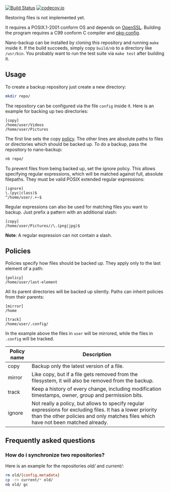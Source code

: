 [![Build Status](https://travis-ci.org/AlxHnr/nano-backup.svg?branch=master)](https://travis-ci.org/AlxHnr/nano-backup)
[![codecov.io](https://codecov.io/github/AlxHnr/nano-backup/coverage.svg?branch=master)](https://codecov.io/github/AlxHnr/nano-backup?branch=master)

Restoring files is not implemented yet.

It requires a POSIX.1-2001 conform OS and depends on
[OpenSSL](https://www.openssl.org/). Building the program requires a C99
conform C compiler and
[pkg-config](http://www.freedesktop.org/wiki/Software/pkg-config/).

Nano-backup can be installed by cloning this repository and running `make`
inside it. If the build succeeds, simply copy `build/nb` to a directory
like `/usr/bin`. You probably want to run the test suite via `make test`
after building it.

## Usage

To create a backup repository just create a new directory:

```sh
mkdir repo/
```

The repository can be configured via the file `config` inside it. Here is
an example for backing up two directories:

```
[copy]
/home/user/Videos
/home/user/Pictures
```

The first line sets the copy [policy](#policies). The other lines are
absolute paths to files or directories which should be backed up. To do a
backup, pass the repository to nano-backup:

```sh
nb repo/
```

To prevent files from being backed up, set the ignore policy. This allows
specifying regular expressions, which will be matched against full,
absolute filepaths. They must be valid POSIX extended regular expressions:

```
[ignore]
\.(pyc|class)$
^/home/user/.+~$
```

Regular expressions can also be used for matching files you want to backup.
Just prefix a pattern with an additional slash:

```
[copy]
/home/user/Pictures//\.(png|jpg)$
```

**Note**: A regular expression can not contain a slash.

## Policies

Policies specify how files should be backed up. They apply only to the last
element of a path:

```
[policy]
/home/user/last-element
```

All its parent directories will be backed up silently. Paths can inherit
policies from their parents:

```
[mirror]
/home

[track]
/home/user/.config/
```

In the example above the files in `user` will be mirrored, while the files
in `.config` will be tracked.

Policy name | Description
------------|-------------
copy        | Backup only the latest version of a file.
mirror      | Like copy, but if a file gets removed from the filesystem, it will also be removed from the backup.
track       | Keep a history of every change, including modification timestamps, owner, group and permission bits.
ignore      | Not really a policy, but allows to specify regular expressions for excluding files. It has a lower priority than the other policies and only matches files which have not been matched already.

## Frequently asked questions

### How do i synchronize two repositories?

Here is an example for the repositories _old/_ and _current/_:

```sh
rm old/{config,metadata}
cp -rn current/* old/
nb old/ gc
```
